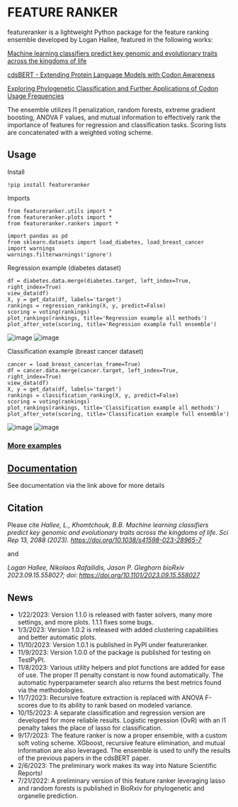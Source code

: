 # FEATURE RANKER
featureranker is a lightweight Python package for the feature ranking ensemble developed by Logan Hallee, featured in the following works:

[Machine learning classifiers predict key genomic and evolutionary traits across the kingdoms of life](https://www.nature.com/articles/s41598-023-28965-7)

[cdsBERT - Extending Protein Language Models with Codon Awareness](https://www.biorxiv.org/content/10.1101/2023.09.15.558027v1.abstract)

[Exploring Phylogenetic Classification and Further Applications of Codon Usage Frequencies](https://www.biorxiv.org/content/10.1101/2022.07.20.500846v1.abstract)

The ensemble utilizes l1 penalization, random forests, extreme gradient boosting, ANOVA F values, and mutual information to effectively rank the importance of features for regression and classification tasks. Scoring lists are concatenated with a weighted voting scheme.

## Usage

Install
```
!pip install featureranker
```
Imports

```
from featureranker.utils import *
from featureranker.plots import *
from featureranker.rankers import *

import pandas as pd
from sklearn.datasets import load_diabetes, load_breast_cancer
import warnings
warnings.filterwarnings('ignore')
```
Regression example (diabetes dataset)
```
df = diabetes.data.merge(diabetes.target, left_index=True, right_index=True)
view_data(df)
X, y = get_data(df, labels='target')
rankings = regression_ranking(X, y, predict=False)
scoring = voting(rankings)
plot_rankings(rankings, title='Regression example all methods')
plot_after_vote(scoring, title='Regression example full ensemble')
```
![image](https://github.com/lhallee/featureranker/assets/72926928/a95c8ac9-11b5-45df-827f-0be1255c82ea)
![image](https://github.com/lhallee/featureranker/assets/72926928/710ed10e-eed5-4f0e-b9f8-997c7fb0de8b)

Classification example (breast cancer dataset)
```
cancer = load_breast_cancer(as_frame=True)
df = cancer.data.merge(cancer.target, left_index=True, right_index=True)
view_data(df)
X, y = get_data(df, labels='target')
rankings = classification_ranking(X, y, predict=False)
scoring = voting(rankings)
plot_rankings(rankings, title='Classification example all methods')
plot_after_vote(scoring, title='Classification example full ensemble')
```
![image](https://github.com/lhallee/featureranker/assets/72926928/fbb1308f-118f-4db2-a5a4-9c65d510fbc3)
![image](https://github.com/lhallee/featureranker/assets/72926928/88373375-18a3-4c82-99b2-1aec7b79aaa4)

### [More examples](https://github.com/lhallee/featureranker/tree/main/examples)

## [Documentation](https://github.com/lhallee/featureranker/tree/main/documentation)
See documentation via the link above for more details

## Citation
Please cite 
_Hallee, L., Khomtchouk, B.B. Machine learning classifiers predict key genomic and evolutionary traits across the kingdoms of life. Sci Rep 13, 2088 (2023).
https://doi.org/10.1038/s41598-023-28965-7_

and

_Logan Hallee, Nikolaos Rafailidis, Jason P. Gleghorn
bioRxiv 2023.09.15.558027; doi: https://doi.org/10.1101/2023.09.15.558027_

## News
* 1/22/2023: Version 1.1.0 is released with faster solvers, many more settings, and more plots. 1.1.1 fixes some bugs.
* 1/3/2023: Version 1.0.2 is released with added clustering capabilities and better automatic plots.
* 11/10/2023: Version 1.0.1 is published in PyPI under featureranker.
* 11/9/2023: Version 1.0.0 of the package is published for testing on TestPyPI.
* 11/8/2023: Various utility helpers and plot functions are added for ease of use. The proper l1 penalty constant is now found automatically. The automatic hyperparameter search also returns the best metrics found via the methodologies.
* 11/7/2023: Recursive feature extraction is replaced with ANOVA F-scores due to its ability to rank based on modeled variance.
* 10/15/2023: A separate classification and regression version are developed for more reliable results. Logistic regression (OvR) with an l1 penalty takes the place of lasso for classification.
* 9/17/2023: The feature ranker is now a proper ensemble, with a custom soft voting scheme. XGboost, recursive feature elimination, and mutual information are also leveraged. The ensemble is used to unify the results of the previous papers in the cdsBERT paper.
* 2/6/2023: The preliminary work makes its way into Nature Scientific Reports!
* 7/21/2022: A preliminary version of this feature ranker leveraging lasso and random forests is published in BioRxiv for phylogenetic and organelle prediction.


